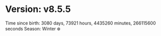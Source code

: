 # Version: v8.5.5
Time since birth: 3080 days, 73921 hours, 4435260 minutes, 266115600 seconds
Season: Winter ❄️
